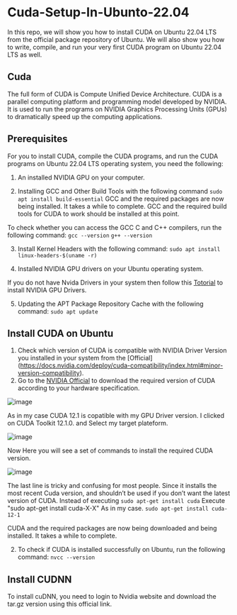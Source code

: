 # Cuda-Setup-In-Ubunto-22.04
In this repo, we will show you how to install CUDA on Ubuntu 22.04 LTS from the official package repository of Ubuntu. We will also show you how to write, compile, and run your very first CUDA program on Ubuntu 22.04 LTS as well.
## Cuda
The full form of CUDA is Compute Unified Device Architecture. CUDA is a parallel computing platform and programming model developed by NVIDIA. It is used to run the programs on NVIDIA Graphics Processing Units (GPUs) to dramatically speed up the computing applications.

## Prerequisites
For you to install CUDA, compile the CUDA programs, and run the CUDA programs on Ubuntu 22.04 LTS operating system, you need the following:
1. An installed NVIDIA GPU on your computer.

2. Installing GCC and Other Build Tools with the following command 
```sudo apt install build-essential```
GCC and the required packages are now being installed. It takes a while to complete. GCC and the required build tools for CUDA to work should be installed at this point.

To check whether you can access the GCC C and C++ compilers, run the following command:
```gcc --version```
```g++ --version```

3. Install Kernel Headers with the following command:
```sudo apt install linux-headers-$(uname -r)```

4. Installed NVIDIA GPU drivers on your Ubuntu operating system.

If you do not have Nvida Drivers in your system then follow this [Totorial](https://github.com/Mr-MeerMoazzam/Cuda-Setup-In-Ubunto-22.04/tree/main/Install%20Nvidia%20Drivers%20on%20Ubunto) to install NVIDIA GPU Drivers.

5. Updating the APT Package Repository Cache with the following command:
```sudo apt update```

## Install CUDA on Ubuntu
1. Check which version of CUDA is compatible with NVIDIA Driver Version you installed in your system from the [Official] (https://docs.nvidia.com/deploy/cuda-compatibility/index.html#minor-version-compatibility).
2. Go to the [NVIDIA Official](https://developer.nvidia.com/cuda-toolkit-archive) to download the required version of CUDA according to your hardware specification.

![image](https://github.com/Mr-MeerMoazzam/Set-Up-CUDA-cuDNN-on-Ubuntu-20.04/assets/98279854/eb83d9f2-9fdf-47d7-9b38-4eb28863f377)

As in my case CUDA 12.1 is copatible with my GPU Driver version. I clicked on CUDA Toolkit 12.1.0. and Select my target plateform.

![image](https://github.com/Mr-MeerMoazzam/Set-Up-CUDA-cuDNN-on-Ubuntu-20.04/assets/98279854/cfed0da9-6053-4d84-a60b-31a92406f150)

Now Here you will see a set of commands to install the required CUDA version.

![image](https://github.com/Mr-MeerMoazzam/Set-Up-CUDA-cuDNN-on-Ubuntu-20.04/assets/98279854/247ae292-e98f-48d2-a8f5-efacb3a9b466)

The last line is tricky and confusing for most people. Since it installs the most recent Cuda version, and shouldn’t be used if you don’t want the latest version of CUDA. Instead of executing 
```sudo apt-get install cuda``` 
Execute "sudo apt-get install cuda-X-X" As in my case.
```sudo apt-get install cuda-12-1``` 

CUDA and the required packages are now being downloaded and being installed. It takes a while to complete.

2. To check if CUDA is installed successfully on Ubuntu, run the following command:
```nvcc --version```

## Install CUDNN
To install cuDNN, you need to login to Nvidia website and download the tar.gz version using this official link.
